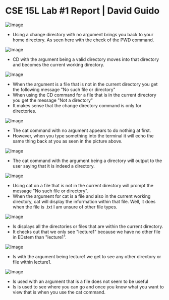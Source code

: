 # CSE 15L Lab #1 Report | David Guido


![Image](CD_No_Arg_main.png)
* Using a change directory with no argument brings you back to your home directory. As seen here with the check of the PWD command.

![Image](CD_lecture1.png)
* CD with the argument being a valid directory moves into that directory and becomes the current working directory.


![Image](CD3png.png)
* When the argument is a file that is not in the current directory you get the following message "No such file or directory"
* When using the CD command for a file that is in the current directory you get the message "Not a directory"
* It makes sense that the change directory command is only for directories.


![Image](cat1.png)
* The cat command with no argument appears to do nothing at first.
* However, when you type something into the terminal it will echo the same thing back at you as seen in the picture above.


![Image](cat2.png)
* The cat command with the argument being a directory will output to the user saying that it is indeed a directory.


![Image](cat3.png)
* Using cat on a file that is not in the current directory will prompt the message "No such file or directory".
* When the argument for cat is a file and also in the current working directory, cat will display the information within that file. Well, it does when the file is .txt I am unsure of other file types.


![Image](ls1.png)
* ls displays all the directories or files that are within the current directory.
* It checks out that we only see "lecture1" because we have no other file in EDstem than "lecture1".


![Image](ls_3.png)
* ls with the argument being lecture1 we get to see any other directory or file within lecture1.


![Image](ls_3.png)
* ls used with an argument that is a file does not seem to be useful
* ls is used to see where you can go and once you know what you want to view that is when you use the cat command.


